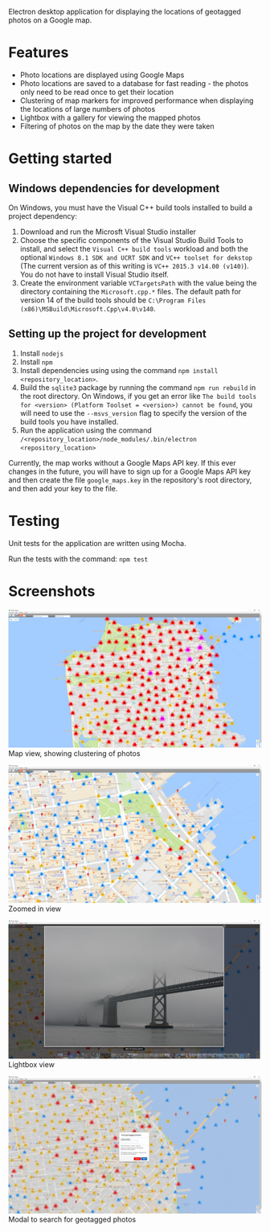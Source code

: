 Electron desktop application for displaying the locations of geotagged photos on a Google map.

Features
========
- Photo locations are displayed using Google Maps
- Photo locations are saved to a database for fast reading - the photos only need to be read once to get their location
- Clustering of map markers for improved performance when displaying the locations of large numbers of photos
- Lightbox with a gallery for viewing the mapped photos
- Filtering of photos on the map by the date they were taken

Getting started
===============

Windows dependencies for development
------------------------------------
On Windows, you must have the Visual C++ build tools installed to build a project dependency:
1. Download and run the Microsft Visual Studio installer
2. Choose the specific components of the Visual Studio Build Tools to install, and select the `Visual C++ build tools` workload  and both the optional `Windows 8.1 SDK and UCRT SDK` and `VC++ toolset for dekstop` (The current version as of this writing is `VC++ 2015.3 v14.00 (v140)`). You do not have to install Visual Studio itself.
3. Create the environment variable `VCTargetsPath` with the value being the directory containing the `Microsoft.cpp.*` files. The default path for version 14 of the build tools should be `C:\Program Files (x86)\MSBuild\Microsoft.Cpp\v4.0\v140`.

Setting up the project for development
--------------------------------------
1. Install `nodejs`
2. Install `npm`
3. Install dependencies using using the command `npm install <repository_location>`.
4. Build the `sqlite3` package by running the command `npm run rebuild` in the root directory. On Windows, if you get an error like `The build tools for <version> (Platform Toolset = <version>) cannot be found`, you will need to use the `--msvs_version` flag to specify the version of the build tools you have installed.
5. Run the application using the command `/<repository_location>/node_modules/.bin/electron <repository_location>`

Currently, the map works without a Google Maps API key. If this ever changes in the future, you will have to sign up for a Google Maps API key and then create the file `google_maps.key` in the repository's root directory, and then add your key to the file.

Testing
=======
Unit tests for the application are written using Mocha.

Run the tests with the command:
`npm test`

Screenshots
===========
![Map view, showing clustering of photos](https://raw.githubusercontent.com/pmaris/photo_mapper/master/screenshots/overview.png "Map view, showing clustering of photos")
Map view, showing clustering of photos

![Zoomed in view](https://raw.githubusercontent.com/pmaris/photo_mapper/master/screenshots/zoomed%20in%20view.png "Zoomed in view")
Zoomed in view

![Lightbox view](https://raw.githubusercontent.com/pmaris/photo_mapper/master/screenshots/lightbox.png "Lightbox view")
Lightbox view

![Modal to search for geotagged photos](https://raw.githubusercontent.com/pmaris/photo_mapper/master/screenshots/find%20modal.png "Modal to search for geotagged photos")
Modal to search for geotagged photos
